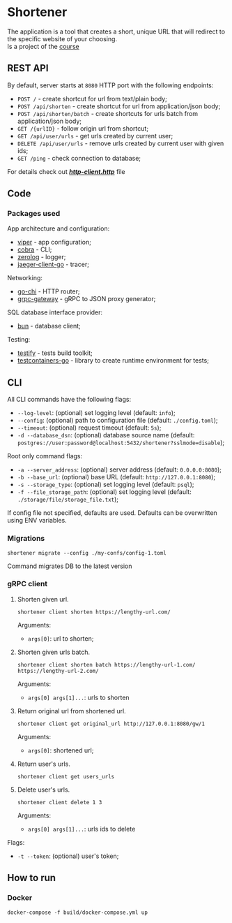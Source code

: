 # Shortener

The application is a tool that creates a short, unique URL that will redirect to the specific website of your choosing.  
Is a project of the [course](https://practicum.yandex.ru/profile/go-developer/)

## REST API

By default, server starts at `8080` HTTP port with the following endpoints:

- `POST /` - create shortcut for url from text/plain body;
- `POST /api/shorten` - create shortcut for url from application/json body;
- `POST /api/shorten/batch` - create shortcuts for urls batch from application/json body;
- `GET /{urlID}` - follow origin url from shortcut;
- `GET /api/user/urls` - get urls created by current user;
- `DELETE /api/user/urls` - remove urls created by current user with given ids;
- `GET /ping` - check connection to database;

For details check out [***http-client.http***](./http-client.http) file


## Code
### Packages used

App architecture and configuration:

- [viper](https://github.com/spf13/viper) - app configuration;
- [cobra](https://github.com/spf13/cobra) - CLI;
- [zerolog](https://github.com/rs/zerolog) - logger;
- [jaeger-client-go](https://github.com/jaegertracing/jaeger-client-go) - tracer;

Networking:

- [go-chi](https://github.com/go-chi/chi) - HTTP router;
- [grpc-gateway](https://github.com/grpc-ecosystem/grpc-gateway) - gRPC to JSON proxy generator;

SQL database interface provider:

- [bun](https://github.com/uptrace/bun) - database client;

Testing:

- [testify](https://github.com/stretchr/testify) - tests build toolkit;
- [testcontainers-go](https://github.com/testcontainers/testcontainers-go) - library to create runtime environment for tests;

## CLI

All CLI commands have the following flags:
- `--log-level`: (optional) set logging level (default: `info`);
- `--config`: (optional) path to configuration file (default: `./config.toml`);
- `--timeout`: (optional) request timeout (default: `5s`);
- `-d --database_dsn`: (optional) database source name (default: `postgres://user:password@localhost:5432/shortener?sslmode=disable`);

Root only command flags:
- `-a --server_address`: (optional) server address (default: `0.0.0.0:8080`);
- `-b --base_url`: (optional) base URL (default: `http://127.0.0.1:8080`);
- `-s --storage_type`: (optional) set logging level (default: `psql`);
- `-f --file_storage_path`: (optional) set logging level (default: `./storage/file/storage_file.txt`);

If config file not specified, defaults are used. Defaults can be overwritten using ENV variables.

### Migrations

    shortener migrate --config ./my-confs/config-1.toml

Command migrates DB to the latest version

### gRPC client
1. Shorten given url.
   ```
   shortener client shorten https://lengthy-url.com/
   ```
   Arguments:
   - `args[0]`: url to shorten;

1. Shorten given urls batch.
    ```
    shortener client shorten batch https://lengthy-url-1.com/ https://lengthy-url-2.com/
    ```
   Arguments:
   - `args[0] args[1]...`: urls to shorten

1. Return original url from shortened url.
    ```
    shortener client get original_url http://127.0.0.1:8080/gw/1
    ```
   Arguments:
   - `args[0]`: shortened url;

1. Return user's urls.
    ```
    shortener client get users_urls
    ```
1. Delete user's urls.
    ```
    shortener client delete 1 3
    ```
   Arguments:
   - `args[0] args[1]...`: urls ids to delete

Flags:
- `-t --token`: (optional) user's token;

## How to run
### Docker

    docker-compose -f build/docker-compose.yml up
